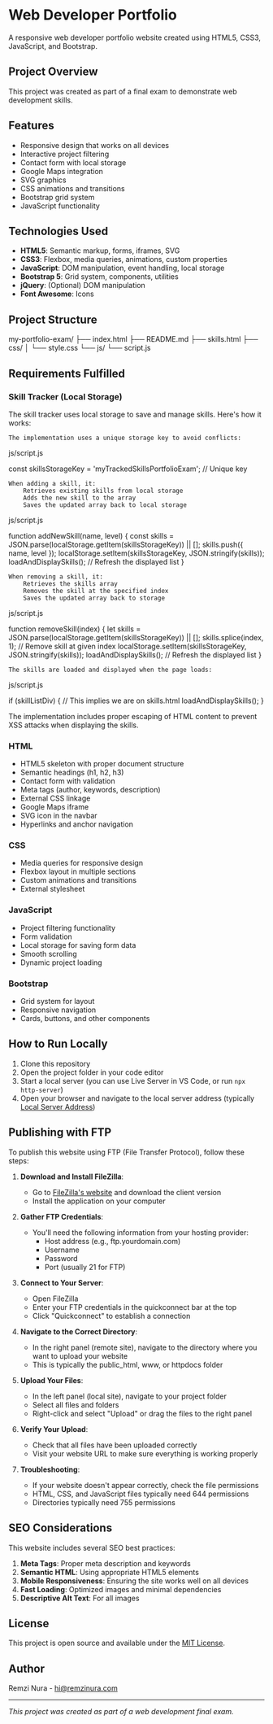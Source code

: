 # Web Developer Portfolio

A responsive web developer portfolio website created using HTML5, CSS3, JavaScript, and Bootstrap.

## Project Overview

This project was created as part of a final exam to demonstrate web development skills.

## Features

- Responsive design that works on all devices
- Interactive project filtering
- Contact form with local storage
- Google Maps integration
- SVG graphics
- CSS animations and transitions
- Bootstrap grid system
- JavaScript functionality

## Technologies Used

- **HTML5**: Semantic markup, forms, iframes, SVG
- **CSS3**: Flexbox, media queries, animations, custom properties
- **JavaScript**: DOM manipulation, event handling, local storage
- **Bootstrap 5**: Grid system, components, utilities
- **jQuery**: (Optional) DOM manipulation
- **Font Awesome**: Icons

## Project Structure

my-portfolio-exam/
├── index.html
├── README.md
├── skills.html
├── css/
│   └── style.css
└── js/
    └── script.js

## Requirements Fulfilled

### Skill Tracker (Local Storage)

The skill tracker uses local storage to save and manage skills. Here's how it works:

    The implementation uses a unique storage key to avoid conflicts:

js/script.js

const skillsStorageKey = 'myTrackedSkillsPortfolioExam'; // Unique key

    When adding a skill, it:
        Retrieves existing skills from local storage
        Adds the new skill to the array
        Saves the updated array back to local storage

js/script.js

function addNewSkill(name, level) {
    const skills = JSON.parse(localStorage.getItem(skillsStorageKey)) || [];
    skills.push({ name, level });
    localStorage.setItem(skillsStorageKey, JSON.stringify(skills));
    loadAndDisplaySkills(); // Refresh the displayed list
}

    When removing a skill, it:
        Retrieves the skills array
        Removes the skill at the specified index
        Saves the updated array back to storage

js/script.js

function removeSkill(index) {
    let skills = JSON.parse(localStorage.getItem(skillsStorageKey)) || [];
    skills.splice(index, 1); // Remove skill at given index
    localStorage.setItem(skillsStorageKey, JSON.stringify(skills));
    loadAndDisplaySkills(); // Refresh the displayed list
}

    The skills are loaded and displayed when the page loads:

js/script.js

if (skillListDiv) { // This implies we are on skills.html
    loadAndDisplaySkills();
}

The implementation includes proper escaping of HTML content to prevent XSS attacks when displaying the skills.

### HTML

- HTML5 skeleton with proper document structure
- Semantic headings (h1, h2, h3)
- Contact form with validation
- Meta tags (author, keywords, description)
- External CSS linkage
- Google Maps iframe
- SVG icon in the navbar
- Hyperlinks and anchor navigation

### CSS

- Media queries for responsive design
- Flexbox layout in multiple sections
- Custom animations and transitions
- External stylesheet

### JavaScript

- Project filtering functionality
- Form validation
- Local storage for saving form data
- Smooth scrolling
- Dynamic project loading

### Bootstrap

- Grid system for layout
- Responsive navigation
- Cards, buttons, and other components

## How to Run Locally

1. Clone this repository
2. Open the project folder in your code editor
3. Start a local server (you can use Live Server in VS Code, or run `npx http-server`)
4. Open your browser and navigate to the local server address (typically [Local Server Address](http://localhost:8080))

## Publishing with FTP

To publish this website using FTP (File Transfer Protocol), follow these steps:

1. **Download and Install FileZilla**:
   - Go to [FileZilla's website](https://filezilla-project.org/) and download the client version
   - Install the application on your computer

2. **Gather FTP Credentials**:
   - You'll need the following information from your hosting provider:
     - Host address (e.g., ftp.yourdomain.com)
     - Username
     - Password
     - Port (usually 21 for FTP)

3. **Connect to Your Server**:
   - Open FileZilla
   - Enter your FTP credentials in the quickconnect bar at the top
   - Click "Quickconnect" to establish a connection

4. **Navigate to the Correct Directory**:
   - In the right panel (remote site), navigate to the directory where you want to upload your website
   - This is typically the public_html, www, or httpdocs folder

5. **Upload Your Files**:
   - In the left panel (local site), navigate to your project folder
   - Select all files and folders
   - Right-click and select "Upload" or drag the files to the right panel

6. **Verify Your Upload**:
   - Check that all files have been uploaded correctly
   - Visit your website URL to make sure everything is working properly

7. **Troubleshooting**:
   - If your website doesn't appear correctly, check the file permissions
   - HTML, CSS, and JavaScript files typically need 644 permissions
   - Directories typically need 755 permissions

## SEO Considerations

This website includes several SEO best practices:

1. **Meta Tags**: Proper meta description and keywords
2. **Semantic HTML**: Using appropriate HTML5 elements
3. **Mobile Responsiveness**: Ensuring the site works well on all devices
4. **Fast Loading**: Optimized images and minimal dependencies
5. **Descriptive Alt Text**: For all images

## License

This project is open source and available under the [MIT License](LICENSE).

## Author

Remzi Nura - [hi@remzinura.com](mailto:hi@remzinura.com)

---

*This project was created as part of a web development final exam.*
